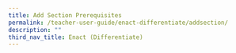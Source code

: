 ```yaml
---
title: Add Section Prerequisites
permalink: /teacher-user-guide/enact-differentiate/addsection/
description: ""
third_nav_title: Enact (Differentiate)
---
```

